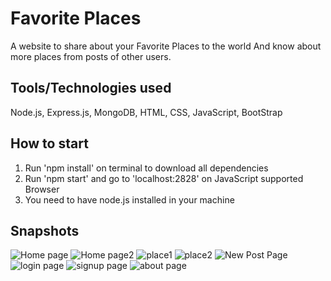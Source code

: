 # Favorite Places

A website to share about your Favorite Places to the world And know about more places from posts of other users.

## Tools/Technologies used
Node.js, Express.js, MongoDB, HTML, CSS, JavaScript, BootStrap

## How to start
1. Run 'npm install' on terminal to download all dependencies 
2. Run 'npm start' and go to 'localhost:2828' on JavaScript supported Browser
3. You need to have node.js installed in your machine

## Snapshots

![Home page](https://github.com/SaiAnveshKanchi/Images/blob/main/Screenshot%202021-06-02%20at%205.00.14%20PM.png?raw=true)
![Home page2](https://github.com/SaiAnveshKanchi/Images/blob/main/Screenshot%202021-06-02%20at%205.01.44%20PM.png?raw=true)
![place1](https://github.com/SaiAnveshKanchi/Images/blob/main/Screenshot%202021-06-02%20at%205.02.00%20PM.png?raw=true)
![place2](https://github.com/SaiAnveshKanchi/Images/blob/main/Screenshot%202021-06-02%20at%205.02.20%20PM.png?raw=true)
![New Post Page](https://github.com/SaiAnveshKanchi/Images/blob/main/Screenshot%202021-06-02%20at%205.02.38%20PM.png?raw=true)
![login page](https://github.com/SaiAnveshKanchi/Images/blob/main/Screenshot%202021-06-02%20at%205.00.26%20PM.png?raw=true)
![signup page](https://github.com/SaiAnveshKanchi/Images/blob/main/Screenshot%202021-06-02%20at%205.00.56%20PM.png?raw=true)
![about page](https://github.com/SaiAnveshKanchi/Images/blob/main/Screenshot%202021-06-02%20at%205.01.13%20PM.png?raw=true)


